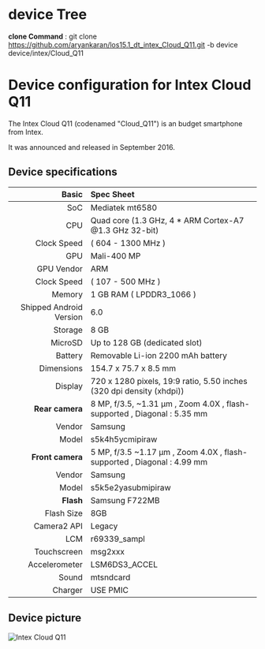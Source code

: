 # device Tree 

<b>clone Command</b> :  git clone https://github.com/aryankaran/los15.1_dt_intex_Cloud_Q11.git -b device device/intex/Cloud_Q11


  Device configuration for Intex Cloud Q11
 =========================================
 
  The Intex Cloud Q11 (codenamed "Cloud_Q11") is an 
budget smartphone from Intex.
 
  It was announced and released in September  2016.
 
  ## Device specifications
 
  Basic | Spec Sheet
 -------:|:-------------------------
 SoC | Mediatek mt6580
 CPU | Quad core (1.3 GHz, 4 * ARM Cortex-A7 @1.3 GHz 32-bit)
 Clock Speed | ( 604 - 1300 MHz )
 GPU | Mali-400 MP
 GPU Vendor | ARM
 Clock Speed | ( 107 - 500 MHz )
 Memory | 1 GB RAM  ( LPDDR3_1066 )
 Shipped Android Version | 6.0
 Storage | 8 GB
 MicroSD | Up to 128 GB (dedicated slot)
 Battery | Removable Li-ion 2200 mAh battery
 Dimensions | 154.7 x 75.7 x 8.5 mm
 Display | 720 x 1280 pixels, 19:9 ratio, 5.50 inches (320 dpi density  (xhdpi))
 <b>Rear camera</b> | 8 MP, f/3.5, ~1.31 μm , Zoom 4.0X , flash-supported , Diagonal : 5.35 mm
 Vendor | Samsung
 Model | s5k4h5ycmipiraw
  <b>Front camera</b> | 5 MP, f/3.5  ~1.17 μm , Zoom 4.0X , flash-supported , Diagonal : 4.99 mm
 Vendor | Samsung
 Model | s5k5e2yasubmipiraw
 **Flash** | Samsung F722MB
 Flash Size | 8GB
 Camera2 API | Legacy
 LCM | r69339_sampl
 Touchscreen | msg2xxx
 Accelerometer | LSM6DS3_ACCEL
 Sound | mtsndcard
 Charger | USE PMIC
 
 
  ## Device picture
 
  ![Intex Cloud Q11 ](https://drop.ndtv.com/TECH/product_database/images/927201630730PM_635_Intex_cloud_q11.jpeg?downsize=*:180&output-quality=80&output-format=webp "Intex Cloud Q11")